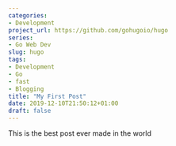 ```yaml
---
categories:
- Development
project_url: https://github.com/gohugoio/hugo
series:
- Go Web Dev
slug: hugo
tags:
- Development
- Go
- fast
- Blogging
title: "My First Post"
date: 2019-12-10T21:50:12+01:00
draft: false
---
```

This is the best post ever made in the world
